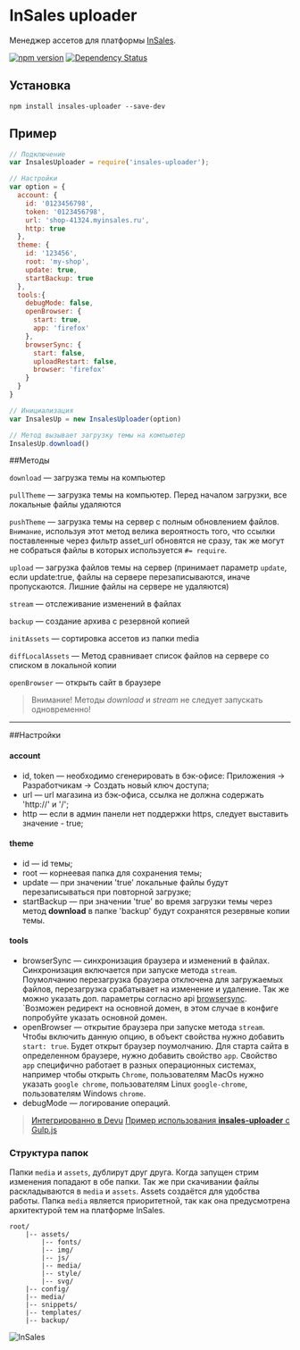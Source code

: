 # InSales uploader
Менеджер ассетов для платформы [InSales](http://www.insales.ru/).

[![npm version](https://badge.fury.io/js/insales-uploader.svg)](https://badge.fury.io/js/insales-uploader)
[![Dependency Status](https://gemnasium.com/badges/github.com/brainmurder/insales-uploader.svg)](https://gemnasium.com/github.com/brainmurder/insales-uploader)

## Установка

```
npm install insales-uploader --save-dev
```

## Пример

```javascript
// Подключение
var InsalesUploader = require('insales-uploader');

// Настройки
var option = {
  account: {
    id: '0123456798',
    token: '0123456798',
    url: 'shop-41324.myinsales.ru',
    http: true
  },
  theme: {
    id: '123456',
    root: 'my-shop',
    update: true,
    startBackup: true
  },
  tools:{
    debugMode: false,
    openBrowser: {
      start: true,
      app: 'firefox'
    },
    browserSync: {
      start: false,
      uploadRestart: false,
      browser: 'firefox'
    }
  }
}

// Инициализация
var InsalesUp = new InsalesUploader(option)

// Метод вызывает загрузку темы на компьютер
InsalesUp.download()

```

##Методы

`download` — загрузка темы на компьютер

`pullTheme` — загрузка темы на компьютер. Перед началом загрузки, все локальные файлы удаляются

`pushTheme` — загрузка темы на сервер с полным обновлением файлов. `Внимание`, используя этот метод велика вероятность того, что ссылки поставленные через фильтр asset_url обновятся не сразу, так же могут не собраться файлы в которых используется `#= require`.

`upload` — загрузка файлов темы на сервер (принимает параметр `update`, если update:true, файлы на сервере перезаписываются, иначе пропускаются. Лишние файлы на сервере не удаляются)

`stream` — отслеживание изменений в файлах

`backup` — создание архива с резервной копией

`initAssets` — сортировка ассетов из папки media

`diffLocalAssets` — Метод сравнивает список файлов на сервере со списком в локальной копии

`openBrowser` — открыть сайт в браузере

> Внимание! Методы *download* и *stream* не следует запускать одновременно!


---

##Настройки
#### account
* id, token — необходимо сгенерировать в бэк-офисе: Приложения -> Разработчикам -> Создать новый ключ доступа;
* url — url магазина из бэк-офиса, ссылка не должна содержать 'http://' и '/';
* http — если в админ панели нет поддержки https, следует выставить значение - true;

#### theme
* id — id темы;
* root — корнеевая папка для сохранения темы;
* update — при значении 'true' локальные файлы будут перезаписываться при повторной загрузке;
* startBackup — при значении 'true' во время загрузки темы через метод **download** в папке 'backup' будут сохранятся резервные копии темы.

#### tools
* browserSync — синхронизация браузера и изменений в файлах. Синхронизация включается при запуске метода `stream`. Поумолчанию перезагрузка браузера отключена для загружаемых файлов, перезагрузка срабатывает на изменение и удаление. Так же можно указать доп. параметры согласно api [browsersync](https://www.browsersync.io/docs/options). `Возможен редирект на основной домен, в этом случае в конфиге попробуйте указать основной домен.
* openBrowser — открытие браузера при запуске метода `stream`. Чтобы включить данную опцию, в объект свойства нужно добавить `start: true`. Будет открыт браузер поумолчанию. Для старта сайта в определенном браузере, нужно добавить свойство `app`. Свойство `app` специфично работает в разных операционных системах, например чтобы открыть `Chrome`, пользователям MacOs нужно указать `google chrome`, пользователям Linux `google-chrome`, пользователям Windows `chrome`.
* debugMode — логирование операций.

> [Интегрированно в Devu](https://github.com/VladimirIvanin/devu)
> [Пример использования **insales-uploader** с Gulp.js](https://github.com/brainmurder/InSales-uploader-gulp-test)

### Структура папок

Папки `media` и `assets`, дублирут друг друга. Когда запущен стрим изменения попадают в обе папки. Так же при скачивании файлы раскладываются в `media` и `assets`. Assets создаётся для удобства работы.
Папка `media` является приоритетной, так как она предусмотрена архитектурой тем на платформе InSales.

```
root/
    |-- assets/
        |-- fonts/
        |-- img/
        |-- js/
        |-- media/
        |-- style/
        |-- svg/
    |-- config/
    |-- media/
    |-- snippets/
    |-- templates/
    |-- backup/
```

![InSales](https://cdn.rawgit.com/brainmurder/insales-uploader/master/insales.png)
